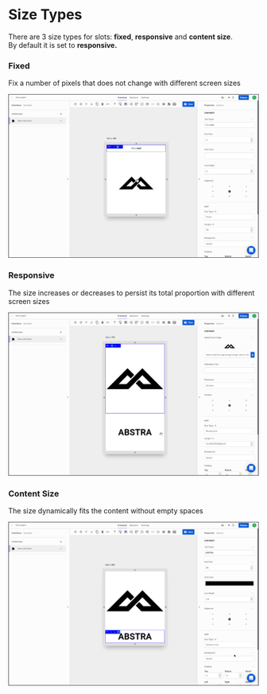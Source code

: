 # Size Types

There are 3 size types for slots: **fixed**, **responsive** and **content size**.  
By default it is set to **responsive.** 

### Fixed

Fix a number of pixels that does not change with different screen sizes

![](../../../../.gitbook/assets/fixed.gif)

### Responsive

The size increases or decreases to persist its total proportion with different screen sizes

![](../../../../.gitbook/assets/resp.gif)

### Content Size

The size dynamically fits the content without empty spaces

![](../../../../.gitbook/assets/fit.gif)

